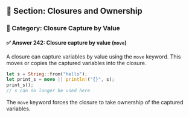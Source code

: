 ## 📘 Section: Closures and Ownership  
### 🔹 Category: Closure Capture by Value  
#### ✅ Answer 242: Closure capture by value (`move`)

A closure can capture variables by value using the `move` keyword. This moves or copies the captured variables into the closure.

```rust
let s = String::from("hello");
let print_s = move || println!("{}", s);
print_s();
// s can no longer be used here
```

The `move` keyword forces the closure to take ownership of the captured variables.
